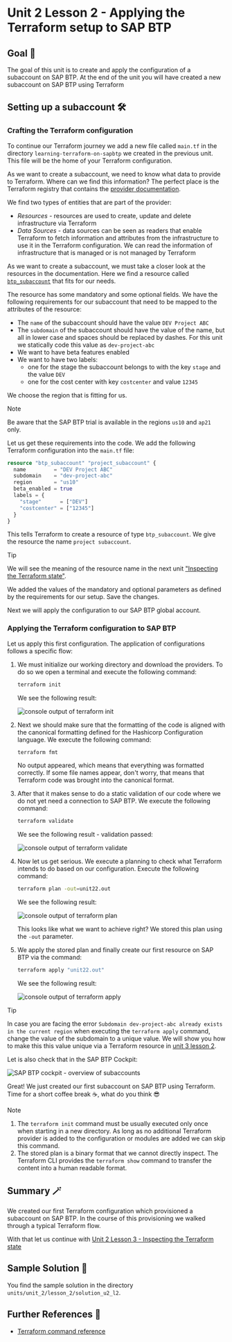 # Unit 2 Lesson 2 - Applying the Terraform setup to SAP BTP

## Goal 🎯

The goal of this unit is to create and apply the configuration of a subaccount on SAP BTP. At the end of the unit you will have created a new subaccount on SAP BTP using Terraform

## Setting up a subaccount 🛠️


### Crafting the Terraform configuration

To continue our Terraform journey we add a new file called `main.tf` in the directory `learning-terraform-on-sapbtp` we created in the previous unit. This file will be the home of your Terraform configuration.

As we want to create a subaccount, we need to know what data to provide to Terraform. Where can we find this information? The perfect place is the Terraform registry that contains the [provider documentation](https://registry.terraform.io/providers/SAP/btp/latest/docs).

We find two types of entities that are part of the provider:

- *Resources* - resources are used to create, update and delete infrastructure via Terraform
- *Data Sources* - data sources can be seen as readers that enable Terraform to fetch information and attributes from the infrastructure to use it in the Terraform configuration. We can read the information of infrastructure that is managed or is not managed by Terraform

As we want to create a subaccount, we must take a closer look at the resources in the documentation. Here we find a resource called [`btp_subaccount`](https://registry.terraform.io/providers/SAP/btp/latest/docs/resources/subaccount) that fits for our needs.

The resource has some mandatory and some optional fields. We have the following requirements for our subaccount that need to be mapped to the attributes of the resource:

- The `name` of the subaccount should have the value `DEV Project ABC`
- The `subdomain` of the subaccount should have the value of the name, but all in lower case and spaces should be replaced by dashes. For this unit we statically code this value as `dev-project-abc`
- We want to have beta features enabled
- We want to have two labels:
   - one for the stage the subaccount belongs to with the key `stage` and the value `DEV`
   - one for the cost center with key `costcenter` and value `12345`

We choose the region that is fitting for us.

> [!NOTE]
> Be aware that the SAP BTP trial is available in the regions `us10` and `ap21` only.

Let us get these requirements into the code. We add the following Terraform configuration into the `main.tf` file:

```terraform
resource "btp_subaccount" "project_subaccount" {
  name         = "DEV Project ABC"
  subdomain    = "dev-project-abc"
  region       = "us10"
  beta_enabled = true
  labels = {
    "stage"      = ["DEV"]
    "costcenter" = ["12345"]
  }
}
```

This tells Terraform to create a resource of type `btp_subaccount`. We give the resource the name `project subaccount`.

> [!TIP]
> We will see the meaning of the resource name in the next unit ["Inspecting the Terraform state"](../lesson_3/README.md).

We added the values of the mandatory and optional parameters as defined by the requirements for our setup. Save the changes.

Next we will apply the configuration to our SAP BTP global account.

### Applying the Terraform configuration to SAP BTP

Let us apply this first configuration. The application of configurations follows a specific flow:

1. We must initialize our working directory and download the providers. To do so we open a terminal and execute the following command:

   ```bash
   terraform init
   ```
   We see the following result:

   ![console output of terraform init](./images/u2l2_terraform_init.png)

1. Next we should make sure that the formatting of the code is aligned with the canonical formatting defined for the Hashicorp Configuration language. We execute the following command:

   ```bash
   terraform fmt
   ```
   No output appeared, which means that everything was formatted correctly. If some file names appear, don't worry, that means that Terraform code was brought into the canonical format.

1. After that it makes sense to do a static validation of our code where we do not yet need a connection to SAP BTP. We execute the following command:

   ```bash
   terraform validate
   ```
   We see the following result - validation passed:

   ![console output of terraform validate](./images/u2l2_terraform_validate.png)

1. Now let us get serious. We execute a planning to check what Terraform intends to do based on our configuration. Execute the following command:

   ```bash
   terraform plan -out=unit22.out
   ```
   We see the following result:

   ![console output of terraform plan](./images/u2l2_terraform_plan.png)

   This looks like what we want to achieve right? We stored this plan using the `-out` parameter.

1. We apply the stored plan and finally create our first resource on SAP BTP via the command:

   ```bash
   terraform apply "unit22.out"
   ```
   We see the following result:

   ![console output of terraform apply](./images/u2l2_terraform_apply.png)


> [!TIP]
> In case you are facing the error `Subdomain dev-project-abc already exists in the current region` when executing the `terraform apply` command, change the value of the subdomain to a unique value. We will show you how to make this this value unique via a Terraform resource in [unit 3 lesson 2](../../unit_3/lesson_2/README.md).

Let is also check that in the SAP BTP Cockpit:

![SAP BTP cockpit - overview of subaccounts](./images/u2l2_sap_btp_cockpit.png)

Great! We just created our first subaccount on SAP BTP using Terraform. Time for a short coffee break ☕, what do you think 😎

> [!NOTE]
> 1. The `terraform init` command must be usually executed only once when starting in a new directory. As long as no additional Terraform provider is added to the configuration or modules are added we can skip this command.
> 2. The stored plan is a binary format that we cannot directly inspect. The Terraform CLI provides the `terraform show` command to transfer the content into a human readable format.

## Summary 🪄

We created our first Terraform configuration which provisioned a subaccount on SAP BTP. In the course of this provisioning we walked through a typical Terraform flow.

With that let us continue with [Unit 2 Lesson 3 - Inspecting the Terraform state](../lesson_3/README.md)

## Sample Solution 🛟

You find the sample solution in the directory `units/unit_2/lesson_2/solution_u2_l2`.

## Further References 📝

- [Terraform command reference](https://developer.hashicorp.com/terraform/cli/commands)
